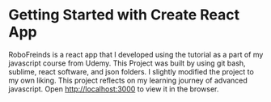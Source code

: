 # Getting Started with Create React App

RoboFreinds is a react app that I developed using the tutorial as a part of my javascript course from Udemy. This Project was built by using git bash, sublime, react software, and json folders. I slightly modified the project to my own liking. This project reflects on my learning journey of advanced javascript. 
Open [http://localhost:3000](http://localhost:3000) to view it in the browser.

